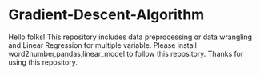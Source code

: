 # Gradient-Descent-Algorithm
Hello folks! This repository includes data preprocessing or data wrangling and Linear Regression for multiple variable. Please install word2number,pandas,linear_model to follow this repository.  Thanks for using this repository.
